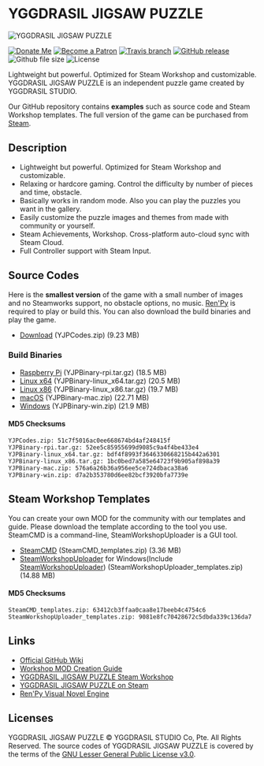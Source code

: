 # YGGDRASIL JIGSAW PUZZLE
![YGGDRASIL JIGSAW PUZZLE](https://yggdrasil-studio.github.io/YGGDRASIL-JIGSAW-PUZZLE/yggdrasil-jigsaw-puzzle-steam-main.png)

[![Donate Me](https://img.shields.io/badge/Built%20by-Lee%20Yunseok-purple.svg?style=popout&logo=paypal&maxAge=999999)](https://paypal.me/leeyunseok) [![Become a Patron](https://img.shields.io/badge/Become%20a-Patron-f96854.svg?style=popout&logo=Patreon&maxAge=999999)](https://www.patreon.com/bePatron?u=347743) [![Travis branch](https://img.shields.io/travis/YGGDRASIL-STUDIO/YGGDRASIL-JIGSAW-PUZZLE/master.svg?style=popout&logo=travis&maxAge=999999)](https://travis-ci.org/YGGDRASIL-STUDIO/YGGDRASIL-JIGSAW-PUZZLE) [![GitHub release](https://img.shields.io/github/release/YGGDRASIL-STUDIO/YGGDRASIL-JIGSAW-PUZZLE.svg?style=popout&logo=github)](https://github.com/YGGDRASIL-STUDIO/YGGDRASIL-JIGSAW-PUZZLE/releases) ![Github file size](https://img.shields.io/github/release-date/YGGDRASIL-STUDIO/YGGDRASIL-JIGSAW-PUZZLE.svg?style=popout&logo=github) ![License](https://img.shields.io/github/license/YGGDRASIL-STUDIO/YGGDRASIL-JIGSAW-PUZZLE.svg?style=popout&logo=github)

Lightweight but powerful. Optimized for Steam Workshop and customizable. YGGDRASIL JIGSAW PUZZLE is an independent puzzle game created by YGGDRASIL STUDIO.

Our GitHub repository contains **examples** such as source code and Steam Workshop templates. The full version of the game can be purchased from [Steam](https://store.steampowered.com/app/1045400/YGGDRASIL_JIGSAW_PUZZLE/).

## Description
* Lightweight but powerful. Optimized for Steam Workshop and customizable.
* Relaxing or hardcore gaming. Control the difficulty by number of pieces and time, obstacle.
* Basically works in random mode. Also you can play the puzzles you want in the gallery.
* Easily customize the puzzle images and themes from made with community or yourself.
* Steam Achievements, Workshop. Cross-platform auto-cloud sync with Steam Cloud.
* Full Controller support with Steam Input.

## Source Codes
Here is the **smallest version** of the game with a small number of images and no Steamworks support, no obstacle options, no music. [Ren'Py](https://renpy.org) is required to play or build this. You can also download the build binaries and play the game.

* [Download](https://github.com/YGGDRASIL-STUDIO/YGGDRASIL-JIGSAW-PUZZLE/releases/download/V1.0/YJPCodes.zip) (YJPCodes.zip) (9.23 MB)

### Build Binaries
* [Raspberry Pi](https://github.com/YGGDRASIL-STUDIO/YGGDRASIL-JIGSAW-PUZZLE/releases/download/V1.0/YJPBinary-rpi.tar.gz) (YJPBinary-rpi.tar.gz) (18.5 MB)
* [Linux x64](https://github.com/YGGDRASIL-STUDIO/YGGDRASIL-JIGSAW-PUZZLE/releases/download/V1.0/YJPBinary-linux_x64.tar.gz) (YJPBinary-linux_x64.tar.gz) (20.5 MB)
* [Linux x86](https://github.com/YGGDRASIL-STUDIO/YGGDRASIL-JIGSAW-PUZZLE/releases/download/V1.0/YJPBinary-linux_x86.tar.gz) (YJPBinary-linux_x86.tar.gz) (19.7 MB)
* [macOS](https://github.com/YGGDRASIL-STUDIO/YGGDRASIL-JIGSAW-PUZZLE/releases/download/V1.0/YJPBinary-mac.zip) (YJPBinary-mac.zip) (22.71 MB)
* [Windows](https://github.com/YGGDRASIL-STUDIO/YGGDRASIL-JIGSAW-PUZZLE/releases/download/V1.0/YJPBinary-win.zip) (YJPBinary-win.zip) (21.9 MB)

#### MD5 Checksums
```
YJPCodes.zip: 51c7f5016ac0ee668674bd4af248415f
YJPBinary-rpi.tar.gz: 52ee5c85955699d9085c9a4f4be433e4
YJPBinary-linux_x64.tar.gz: bdf4f8993f3646330668215b442a6301
YJPBinary-linux_x86.tar.gz: 1bc0bed7a585e64723f9b905af898a39
YJPBinary-mac.zip: 576a6a26b36a956ee5ce724dbaca38a6
YJPBinary-win.zip: d7a2b353780d6ee82bcf3920bfa7739e
```

## Steam Workshop Templates
You can create your own MOD for the community with our templates and guide. Please download the template according to the tool you use. SteamCMD is a command-line, SteamWorkshopUploader is a GUI tool.
* [SteamCMD](https://github.com/YGGDRASIL-STUDIO/YGGDRASIL-JIGSAW-PUZZLE/releases/download/V1.0/SteamCMD_templates.zip) (SteamCMD_templates.zip) (3.36 MB)
* [SteamWorkshopUploader](https://github.com/YGGDRASIL-STUDIO/YGGDRASIL-JIGSAW-PUZZLE/releases/download/V1.0/SteamWorkshopUploader_templates.zip) for Windows(Include [SteamWorkshopUploader](https://github.com/nihilocrat/SteamWorkshopUploader)) (SteamWorkshopUploader_templates.zip) (14.88 MB)

#### MD5 Checksums
```
SteamCMD_templates.zip: 63412cb3ffaa0caa8e17beeb4c4754c6
SteamWorkshopUploader_templates.zip: 9081e8fc70428672c5dbda339c136da7
```

## Links
* [Official GitHub Wiki](https://github.com/YGGDRASIL-STUDIO/YGGDRASIL-JIGSAW-PUZZLE/wiki)
* [Workshop MOD Creation Guide](https://steamcommunity.com/sharedfiles/filedetails/?id=1706791845)
* [YGGDRASIL JIGSAW PUZZLE Steam Workshop](https://steamcommunity.com/app/1045400/workshop/)
* [YGGDRASIL JIGSAW PUZZLE on Steam](https://store.steampowered.com/app/1045400/YGGDRASIL_JIGSAW_PUZZLE/)
* [Ren'Py Visual Novel Engine](https://renpy.org)

## Licenses
YGGDRASIL JIGSAW PUZZLE © YGGDRASIL STUDIO Co, Pte. All Rights Reserved. The source codes of YGGDRASIL JIGSAW PUZZLE is covered by the terms of the [GNU Lesser General Public License v3.0](https://github.com/YGGDRASIL-STUDIO/YGGDRASIL-JIGSAW-PUZZLE/blob/master/LICENSE).